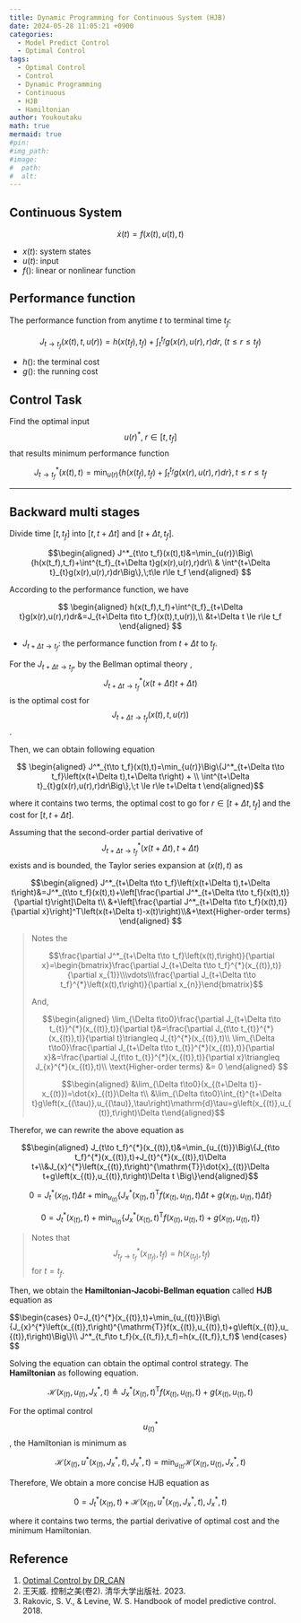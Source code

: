 ```yaml
---
title: Dynamic Programming for Continuous System (HJB)
date: 2024-05-28 11:05:21 +0900
categories:
  - Model Predict Control
  - Optimal Control
tags:
  - Optimal Control
  - Control
  - Dynamic Programming
  - Continuous
  - HJB
  - Hamiltonian
author: Youkoutaku
math: true
mermaid: true
#pin:
#img_path:
#image:
#  path: 
#  alt: 
---
```


## Continuous System

$$\dot x(t)=f\left(x(t),u(t),t\right)$$

- $x(t):$ system states
- $u(t):$ input
- $f():$ linear or nonlinear function

## Performance function
The performance function from anytime $t$ to terminal time $t_f$:

$$J_{t\to t_f}(x(t),t,u(r))=h(x(t_f),t_f)+\int^{t_f}_{t}g(x(r),u(r),r)dr,\;(t\le r\le t_f)$$

- $h():$ the terminal cost
- $g():$ the running cost

## Control Task
Find the optimal input $$u(r)^*,\; r\in[t,t_f]$$ that results minimum performance function

$$J^*_{t\to t_f}(x(t),t)=\min_{u(r)}\left\{h(x(t_f),t_f)+\int^{t_f}_{t}g(x(r),u(r),r)dr\right\},t\le r\le t_f$$

---
## Backward multi stages
Divide time $[t,t_f]$ into $[t,t+\Delta t]$ and $[t+\Delta t,t_f]$.

$$\begin{aligned}
J^*_{t\to t_f}(x(t),t)&=\min_{u(r)}\Big\{h(x(t_f),t_f)+\int^{t_f}_{t+\Delta t}g(x(r),u(r),r)dr\\ & \int^{t+\Delta t}_{t}g(x(r),u(r),r)dr\Big\},\;t\le r\le t_f
\end{aligned}
$$

According to the performance function, we have

$$
\begin{aligned}
	h(x(t_f),t_f)+\int^{t_f}_{t+\Delta t}g(x(r),u(r),r)dr&=J_{t+\Delta t\to t_f}(x(t),t,u(r)),\\ &t+\Delta t \le r\le t_f
\end{aligned}
$$

- $J_{t+\Delta t\to t_f}:$ the performance function from $t+\Delta t$ to $t_f$.

For the $J_{t+\Delta t\to t_f}$, by the Bellman optimal theory , $$J^*_{t+\Delta t\to t_f}\left(x(t+\Delta t)t+\Delta t\right)$$ is the optimal cost for $$J_{t+\Delta t\to t_f}(x(t),t,u(r))$$.

Then, we can obtain following equation

$$
\begin{aligned}
J^*_{t\to t_f}(x(t),t)=\min_{u(r)}\Big\{J^*_{t+\Delta t\to t_f}\left(x(t+\Delta t),t+\Delta t\right) + \\ \int^{t+\Delta t}_{t}g(x(r),u(r),r)dr\Big\},\;t \le r\le t+\Delta t
\end{aligned}$$

where it contains two terms, the optimal cost to go for  $r\in[t+\Delta t, t_f]$ and the cost for $[t,t+\Delta t]$.

Assuming that the second-order partial derivative of $$J^*_{t+\Delta t\to t_f}\left(x(t+\Delta t),t+\Delta t\right)$$ exists and is bounded,  the Taylor series expansion at $(x(t),t)$ as

$$\begin{aligned}
J^*_{t+\Delta t\to t_f}\left(x(t+\Delta t),t+\Delta t\right)&=J^*_{t\to t_f}(x(t),t)+\left[\frac{\partial J^*_{t+\Delta t\to t_f}(x(t),t)}{\partial t}\right]\Delta t\\ &+\left[\frac{\partial J^*_{t+\Delta t\to t_f}(x(t),t)}{\partial x}\right]^T\left(x(t+\Delta t)-x(t)\right)\\&+\text{Higher-order terms}
\end{aligned}
$$

>Notes the
>
>$$\frac{\partial J^*_{t+\Delta t\to t_f}\left(x(t),t\right)}{\partial x}=\begin{bmatrix}\frac{\partial J_{t+\Delta t\to t_f}^{*}(x_{(t)},t)}{\partial x_{1}}\\\vdots\\\frac{\partial J_{t+\Delta t\to t_f}^{*}\left(x(t),t\right)}{\partial x_{n}}\end{bmatrix}$$
>
>And, 
>
>$$\begin{aligned}
\lim_{\Delta t\to0}\frac{\partial J_{t+\Delta t\to t_{t}}^{*}(x_{(t)},t)}{\partial t}&=\frac{\partial J_{t\to t_{t}}^{*}(x_{(t)},t)}{\partial t}\triangleq J_{t}^{*}(x_{(t)},t)\\ \lim_{\Delta t\to0}\frac{\partial J_{t+\Delta t\to t_{t}}^{*}(x_{(t)},t)}{\partial x}&=\frac{\partial J_{t\to t_{t}}^{*}(x_{(t)},t)}{\partial x}\triangleq J_{x}^{*}(x_{(t)},t)\\ \text{Higher-order terms} &= 0
\end{aligned}
$$
>
>$$\begin{aligned}
&\lim_{\Delta t\to0}(x_{(t+\Delta t)}-x_{(t)})=\dot{x}_{(t)}\Delta t\\
&\lim_{\Delta t\to0}\int_{t}^{t+\Delta t}g\left(x_{(\tau)},u_{(\tau)},\tau\right)\mathrm{d}\tau=g\left(x_{(t)},u_{(t)},t\right)\Delta t\end{aligned}$$

Therefor, we can rewrite the above equation as 

$$\begin{aligned} J_{t\to t_f}^{*}(x_{(t)},t)&=\min_{u_{(t)}}\Big\{J_{t\to t_f}^{*}(x_{(t)},t)+J_{t}^{*}(x_{(t)},t)\Delta t+\\&J_{x}^{*}\left(x_{(t)},t\right)^{\mathrm{T}}\dot{x}_{(t)}\Delta t+g\left(x_{(t)},u_{(t)},t\right)\Delta t \Big\}\end{aligned}$$

$$
0=J_{t}^{*}(x_{(t)},t)\Delta t+\min_{u_{(t)}}\Big\{J_{x}^{*}\left(x_{(t)},t\right)^{\mathrm{T}}f(x_{(t)},u_{(t)},t)\Delta t+g\left(x_{(t)},u_{(t)},t\right)\Delta t \Big\}$$

$$
0=J_{t}^{*}(x_{(t)},t)+\min_{u_{(t)}}\Big\{J_{x}^{*}\left(x_{(t)},t\right)^{\mathrm{T}}f(x_{(t)},u_{(t)},t)+g\left(x_{(t)},u_{(t)},t\right)\Big\}$$

> Notes that $$J^*_{t_f\to t_f}(x_{(t_f)},t_f)=h(x_{(t_f)},t_f)$$ for $t=t_f$.

Then, we obtain the **Hamiltonian-Jacobi-Bellman equation** called **HJB** equation as 

$$\begin{cases}
0=J_{t}^{*}(x_{(t)},t)+\min_{u_{(t)}}\Big\{J_{x}^{*}\left(x_{(t)},t\right)^{\mathrm{T}}f(x_{(t)},u_{(t)},t)+g\left(x_{(t)},u_{(t)},t\right)\Big\}\\
J^*_{t_f\to t_f}(x_{(t_f)},t_f)=h(x_{(t_f)},t_f)$ 
\end{cases}
$$

Solving the equation can obtain the optimal control strategy. The **Hamiltonian** as following equation.

$$
\mathcal{H}(x_{(t)},u_{(t)},J_{x}^{*},t)\triangleq J_{x}^{*}(x_{(t)},t)^{\mathrm{T}}f(x_{(t)},u_{(t)},t)+g(x_{(t)},u_{(t)},t)$$

For the optimal control $$u^*_{(t)}$$, the Hamiltonian is minimum as 

$$\mathcal{H}(x_{(t)},u^{*}(x_{(t)},J_{x}^{*},t),J_{x}^{*},t)=\min_{u_{(t)}}\mathcal{H}(x_{(t)},u_{(t)},J_{x}^{*},t)$$

Therefore, We obtain a more concise HJB equation as 

$$0=J_{t}^{*}(x_{(t)},t)+\mathcal{H}(x_{(t)},u^{*}(x_{(t)},J_{x}^{*},t),J_{x}^{*},t)$$

where it contains two terms, the partial derivative of optimal cost  and the minimum Hamiltonian.

## Reference
1. [Optimal Control by DR_CAN ](https://space.bilibili.com/230105574/channel/collectiondetail?sid=1814750)
2. 王天威. 控制之美(卷2). 清华大学出版社. 2023.
3. Rakovic, S. V., & Levine, W. S. Handbook of model predictive control. 2018. 